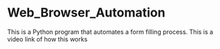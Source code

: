 # Web_Browser_Automation
This is a Python program that automates a form filling process.
This is a video link of how this works
